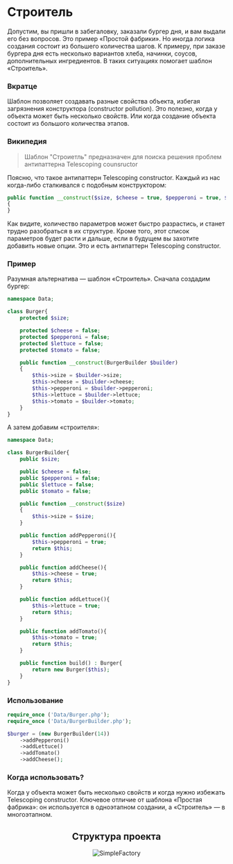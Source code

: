 # Строитель
Допустим, вы пришли в забегаловку, заказали бургер дня, и вам выдали его без вопросов. Это пример «Простой фабрики». Но иногда логика создания состоит из большего количества шагов. К примеру, при заказе бургера дня есть несколько вариантов хлеба, начинки, соусов, дополнительных ингредиентов. В таких ситуациях помогает шаблон «Строитель».
<h3><strong>Вкратце</strong></h3>
Шаблон позволяет создавать разные свойства объекта, избегая загрязнения конструктора (constructor pollution). Это полезно, когда у объекта может быть несколько свойств. Или когда создание объекта состоит из большого количества этапов.
<h3><strong>Википедия</strong></h3>

>Шаблон "Строиетль" предназначен для поиска решения проблем антипаттерна Telescoping counsructor

Поясню, что такое антипаттерн Telescoping constructor. Каждый из нас когда-либо сталкивался с подобным конструктором:
```php
public function __construct($size, $cheese = true, $pepperoni = true, $tomato = false, $lettuce = true)
{
}
```
Как видите, количество параметров может быстро разрастись, и станет трудно разобраться в их структуре. Кроме того, этот список параметров будет расти и дальше, если в будущем вы захотите добавить новые опции. Это и есть антипаттерн Telescoping constructor.
<h3><strong>Пример</strong></h3>

Разумная альтернатива — шаблон «Строитель». Сначала создадим бургер:

```php
namespace Data;

class Burger{
    protected $size;

    protected $cheese = false;
    protected $pepperoni = false;
    protected $lettuce = false;
    protected $tomato = false;

    public function __construct(BurgerBuilder $builder)
    {
        $this->size = $builder->size;
        $this->cheese = $builder->cheese;
        $this->pepperoni = $builder->pepperoni;
        $this->lettuce = $builder->lettuce;
        $this->tomato = $builder->tomato;
    }
}
```
А затем добавим «строителя»:
```php
namespace Data;

class BurgerBuilder{
    public $size;

    public $cheese = false;
    public $pepperoni = false;
    public $lettuce = false;
    public $tomato = false;

    public function __construct($size)
    {
        $this->size = $size;
    }

    public function addPepperoni(){
        $this->pepperoni = true;
        return $this;
    }

    public function addCheese(){
        $this->cheese = true;
        return $this;
    }

    public function addLettuce(){
        $this->lettuce = true;
        return $this;
    }

    public function addTomato(){
        $this->tomato = true;
        return $this;
    }

    public function build() : Burger{
        return new Burger($this);
    }
}
```
<h3><strong>Использование</strong></h3>

```php
require_once ('Data/Burger.php');
require_once ('Data/BurgerBuilder.php');

$burger = (new BurgerBuilder(14))
    ->addPepperoni()
    ->addLettuce()
    ->addTomato()
    ->addCheese();
```
<h3><strong>Когда использовать?</strong></h3>
Когда у объекта может быть несколько свойств и когда нужно избежать Telescoping constructor. Ключевое отличие от шаблона «Простая фабрика»: он используется в одноэтапном создании, а «Строитель» — в многоэтапном.
<div align="center">
    <h2> Структура проекта </h2>
    <img src="https://sun9-1.userapi.com/impg/FJ_WBMfnM4FqHl4_wYC7bsnKni-zqvgVO2TFRA/LgOjIIYszrQ.jpg?size=522x403&quality=96&sign=58bc3123aaa7bff7a428b9d322cfac40&type=album" alt="SimpleFactory">
</div>
